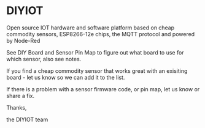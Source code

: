 # DIYIOT
Open source IOT hardware and software platform based on cheap commodity sensors, ESP8266-12e chips, the MQTT protocol and powered by Node-Red

See DIY Board and Sensor Pin Map to figure out what board to use for which sensor, also see notes.

If you find a cheap commodity sensor that works great with an exisiting board - let us know so we can add it to the list.

If there is a problem with a sensor firmware code, or pin map, let us know or share a fix.

Thanks, 

the DIYIOT team
